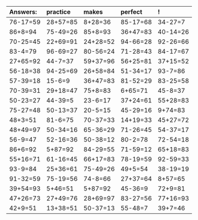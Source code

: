 | Answers: | practice | makes | perfect | ! |
| :--- | :--- | :--- | :--- | :--- |
| 76-17=59 | 28+57=85 | 8+28=36 | 85-17=68 | 34-27=7 | 
| 86+8=94 | 75-49=26 | 85+8=93 | 36+47=83 | 40-14=26 | 
| 70-25=45 | 22+69=91 | 24+28=52 | 94-66=28 | 92-26=66 | 
| 83-4=79 | 96-69=27 | 80-56=24 | 71-28=43 | 84-17=67 | 
| 27+65=92 | 44-7=37 | 59+37=96 | 56+25=81 | 37+15=52 | 
| 56-18=38 | 94-25=69 | 26+58=84 | 51-34=17 | 93-7=86 | 
| 57-39=18 | 15-6=9 | 36+47=83 | 81-52=29 | 83-25=58 | 
| 70-39=31 | 29+18=47 | 75+8=83 | 6+65=71 | 45-8=37 | 
| 50-23=27 | 44-39=5 | 23-6=17 | 37+24=61 | 55+28=83 | 
| 75-27=48 | 50-13=37 | 20-5=15 | 45-29=16 | 9+74=83 | 
| 48+3=51 | 81-6=75 | 70-37=33 | 14+19=33 | 45+27=72 | 
| 48+49=97 | 50-34=16 | 65-36=29 | 71-26=45 | 54-37=17 | 
| 56-9=47 | 52-16=36 | 50-38=12 | 80-2=78 | 72-54=18 | 
| 86+6=92 | 5+87=92 | 84-29=55 | 71-59=12 | 65+18=83 | 
| 55+16=71 | 61-16=45 | 66+17=83 | 78-19=59 | 92-59=33 | 
| 93-9=84 | 25+36=61 | 75-49=26 | 49+5=54 | 38-19=19 | 
| 91-32=59 | 75-19=56 | 74-8=66 | 27+37=64 | 8+57=65 | 
| 39+54=93 | 5+46=51 | 5+87=92 | 45-36=9 | 72+9=81 | 
| 47+26=73 | 27+49=76 | 28+69=97 | 83-27=56 | 77+16=93 | 
| 42+9=51 | 13+38=51 | 50-37=13 | 55-48=7 | 39+7=46 | 
